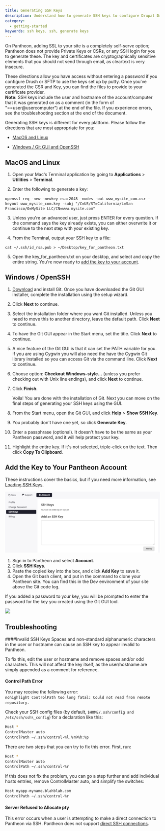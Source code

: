 ```yaml
---
title: Generating SSH Keys
description: Understand how to generate SSH keys to configure Drupal Drush or SFTP.
category:
  - getting-started
keywords: ssh keys, ssh, generate keys  
---
```

On Pantheon, adding SSL to your site is a completely self-serve option; Pantheon does not provide Private Keys or CSRs, or any SSH login for you to generate these. The key and certificates are cryptographically sensitive elements that you should not send through email, as cleartext is very insecure.

<!--You can not connect via SSH using Putty.--> These directions allow you have access without entering a password if you configure Drush or SFTP to use the keys set up by putty.  Once you've generated the CSR and Key, you can find the files to provide to your certificate provider.

<div class="alert alert-info" role="alert"> <strong> Note:</strong> SSH keys include the user and hostname of the account/computer that it was generated on as a comment (in the form of "==user@usercomputer") at the end of the file. If you experience errors, see the troubleshooting section at the end of the document.</div>

Generating SSH keys is different for every platform. Please follow the directions that are most appropriate for you:

* [MacOS and Linux](/docs/articles/users/generating-ssh-keys#macos-and-linux)

* [Windows / Git GUI and OpenSSH](/docs/articles/users/generating-ssh-keys#windows-/-openssh)

<!--<li>
	<p><a href="/articles/users/generating-ssh-keys#generating-ssh-keys#generating-keys-on-windows-and-putty">Windows / PuTTY</a></p>
	</li>-->
## MacOS and Linux

1. Open your Mac's Terminal application by going to **Applications** > **Utilities** > **Terminal**.

2. Enter the following to generate a key:

  ```
  openssl req -new -newkey rsa:2048 -nodes -out www_mysite_com.csr -keyout www_mysite_com.key -subj "/C=US/ST=California/L=San Francisco/O=MySite LLC/CN=www.mysite.com"
  ```

3. Unless you're an advanced user, just press ENTER for every question. If the command says the key already exists, you can either overwrite it or continue to the next step with your existing key.

4. From the Terminal, output your SSH key to a file:
  ```nohighlight
  cat ~/.ssh/id_rsa.pub > ~/Desktop/key_for_pantheon.txt
  ```
5. Open the key_for_pantheon.txt on your desktop, and select and copy the entire string. You're now ready to [add the key to your account](http://localhost:8000/docs/articles/users/generating-ssh-keys#add-the-key-to-your-pantheon-account).

## Windows / OpenSSH

1. [Download](http://git-scm.com/downloads) and install Git. Once you have downloaded the Git GUI installer, complete the installation using the setup wizard.

2. Click **Next** to continue.

3. Select the installation folder where you want Git installed. Unless you need to move this to another directory, leave the default path. Click **Next** to continue.

4. To have the Git GUI appear in the Start menu, set the title. Click **Next** to continue.

5. A nice feature of the Git GUI is that it can set the PATH variable for you. If you are using Cygwin you will also need the have the Cygwin Git library installed so you can access Git via the command line. Click **Next** to continue.

6. Choose option: **Checkout Windows-style...** (unless you prefer checking out with Unix line endings), and click **Next** to continue.

7. Click **Finish**.

    Voila! You are done with the installation of Git. Next you can move on the final steps of generating your SSH keys using the GUI.

8. From the Start menu, open the Git GUI, and click **Help** > **Show SSH Key**. 

9. You probably don't have one yet, so click **Generate Key**.

10. Enter a passphrase (optional). It doesn't have to be the same as your Pantheon password, and it will help protect your key.

11. Highlight the entire key. If it's not selected, triple-click on the text. Then click **Copy To Clipboard**.

## Add the Key to Your Pantheon Account

These instructions cover the basics, but if you need more information, see [Loading SSH Keys](/docs/articles/users/loading-ssh-keys).

![Adding SSH Keys](/source/docs/assets/images/add-ssh-key-dashboard.png)

1. Sign in to Pantheon and select **Account**.
2. Click **SSH Keys**.
3. Paste the copied key into the box, and click **Add Key** to save it.
4. Open the Git bash client, and put in the command to clone your Pantheon site. You can find this in the Dev environment of your site above the Git code log.

  If you added a password to your key, you will be prompted to enter the password for the key you created using the Git GUI tool.

![](/source/docs/assets/images/desk_images/46916.png)


<!--<h3 id="generating-keys-on-windows-and-putty">Windows / PuTTY</h3>


<h4 id="download-and-install-putty"><a class="external-link" href="http://www.chiark.greenend.org.uk/~sgtatham/putty/download.html" rel="nofollow" target="_blank">Download</a> and install PuTTY</h4>


<ul>
	<li>
	<p>All installation defaults are okay.</p>
	</li>
</ul>


<h4 id="generate-an-SSH-key">Generate an SSH key</h4>


<p>If you already have a key (a <tt>.ppk</tt> file), right-click on it, select &quot;Edit&quot; and skip to the &quot;Add the key to your Pantheon account&quot; step.</p>


<ol>
	<li>
	<p>Open PuTTYgen (&quot;PuTTY Key Generator&quot;). It&#39;s usually available from the &quot;PuTTY&quot; folder in &quot;All Programs.&quot;</p>
	</li>
	<li>
	<p>If it immediately shows a progress bar, it&#39;s generating a new key. Otherwise, click &quot;Generate.&quot;</p>
	</li>
	<li>
	<p>Follow the instructions to move your mouse around the box until PuTTY finishes generating the key.</p>
	</li>
	<li>
	<p>Fill in the &quot;Key comment&quot; with something memorable, like your email address.</p>
	</li>
	<li>
	<p>We recommend using a passphrase, but it&#39;s optional. It doesn&#39;t have to be the same as your Pantheon password, and it will help protect your key.</p>
	</li>
	<li>
	<p>Click &quot;Save private key&quot; and save it as &quot;id_rsa.ppk&quot; to a place for safekeeping (probably not your desktop) that you can find later.</p>
	</li>
	<li>
	<p>Copy the text from the &quot;Public key for pasting into OpenSSH authorized_keys file&quot; box.</p>
	</li>
	<li>
	<p>You may want to keep the window open for now in case you lose the key copied to your clipboard.</p>
	</li>
</ol>


<h4 id="add-the-key-to-your-pantheon-account">Add the key to your Pantheon account:</h4>


<ol>
	<li>
	<p>Sign on to Pantheon and visit the &quot;Your Sites &amp; Account&quot; page.</p>
	</li>
	<li>
	<p>Click the button in the lower right to add a new key.</p>
	</li>
	<li>
	<p>Paste the copied public key into the box and click to save it.</p>
	</li>
</ol>


<h4 id="configure-putty">Configure PuTTY:</h4>


<ol>
	<li>
	<p>Open PuTTY from the Start menu.</p>
	</li>
	<li>
	<p>Navigate to &quot;Connection &gt; SSH &gt; Auth&quot; in the &quot;Category&quot; box.</p>
	</li>
	<li>
	<p>Under &quot;Private key file for authentication:&quot;, click &quot;Browse...&quot; and select the private key (the <tt>.ppk</tt> file) you saved before.</p>
	</li>
	<li>
	<p>Navigate to &quot;Session&quot; in the &quot;Category&quot; box.</p>
	</li>
	<li>
	<p>Put &quot;code.getpantheon.com&quot; in the hostname box.</p>
	</li>
	<li>
	<p>Under &quot;Load, save, or delete a stored session,&quot; single-click &quot;Default Settings&quot; then the &quot;Save&quot; button.</p>
	</li>
	<li>
	<p>At the bottom of the dialog, click &quot;Open.&quot;</p>
	</li>
	<li>
	<p>When asked about trusting the server, click &quot;Yes.&quot;</p>
	</li>
	<li>
	<p>When you see &quot;login as:&quot; in the command prompt it opens, close that window. The trust information is already saved; you don&#39;t actually have to log in.</p>
	</li>
</ol>


<h4 id="download-and-install-git"><a class="external-link" href="http://code.google.com/p/msysgit/" rel="nofollow" target="_blank">Download</a> and install Git.</h4>


<ol>
	<li>
	<p>Choose option: &quot;Run Git from the Windows Command Prompt&quot;</p>
	</li>
	<li>
	<p>Choose option: &quot;Use Tortoise(PLink).&quot;</p>


	<ul>
		<li>
		<p>If you don&#39;t see this option, re-do the &quot;Add Pantheon git to your trusted server list&quot; section and be sure to follow the step where you click &quot;Save.&quot; Then, start the Git installation over.</p>
		</li>
	</ul>
	</li>
	<li>
	<p>Choose option: &quot;Checkout Windows-style...&quot; (unless you prefer checking out with Unix line endings). It&#39;s really up to you, but most Drupal code has Unix line endings.</p>
	</li>
</ol>


<p>Your computer is now set up to securely connect to the Pantheon git server.</p>-->

## Troubleshooting

####Invalid SSH Keys
Spaces and non-standard alphanumeric characters in the user or hostname can cause an SSH key to appear invalid to Pantheon.

To fix this, edit the user or hostname and remove spaces and/or odd characters. This will not affect the key itself, as the user/hostname are simply appended as a comment for reference.

#### Control Path Error

You may receive the following error:  
`nohighlight
ControlPath too long fatal: Could not read from remote repository.`

Check your SSH config files (by default, `$HOME/.ssh/config and /etc/ssh/ssh\_config`) for a declaration like this:
```bash
Host *
ControlMaster auto
ControlPath ~/.ssh/control-%l.%r@%h:%p
```

There are two steps that you can try to fix this error. First, run:
```bash
Host *
ControlMaster auto
ControlPath ~/.ssh/control-%r
```
If this does not fix the problem, you can go a step further and add individual hosts entries, remove ControlMaster auto, and simplify the switches:
```bash
Host myapp-myname.blahblah.com
ControlPath ~/.ssh/control-%r
```
#### Server Refused to Allocate pty

This error occurs when a user is attempting to make a direct connection to Pantheon via SSH. Pantheon does not support [direct SSH connections](/docs/articles/users/generating-ssh-keys).
